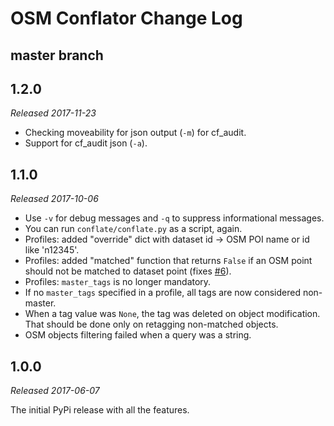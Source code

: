 # OSM Conflator Change Log

## master branch

## 1.2.0

_Released 2017-11-23_

* Checking moveability for json output (`-m`) for cf_audit.
* Support for cf_audit json (`-a`).

## 1.1.0

_Released 2017-10-06_

* Use `-v` for debug messages and `-q` to suppress informational messages.
* You can run `conflate/conflate.py` as a script, again.
* Profiles: added "override" dict with dataset id → OSM POI name or id like 'n12345'.
* Profiles: added "matched" function that returns `False` if an OSM point should not be matched to dataset point (fixes [#6](https://github.com/mapsme/osm_conflate/issues/6)).
* Profiles: `master_tags` is no longer mandatory.
* If no `master_tags` specified in a profile, all tags are now considered non-master.
* When a tag value was `None`, the tag was deleted on object modification. That should be done only on retagging non-matched objects.
* OSM objects filtering failed when a query was a string.

## 1.0.0

_Released 2017-06-07_

The initial PyPi release with all the features.
